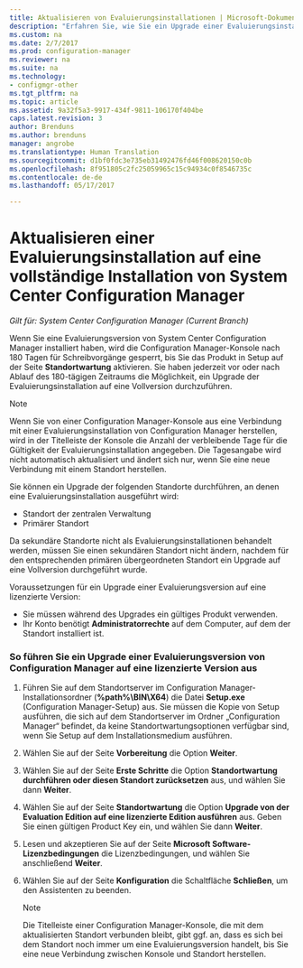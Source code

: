 ```yaml
---
title: Aktualisieren von Evaluierungsinstallationen | Microsoft-Dokumentation
description: "Erfahren Sie, wie Sie ein Upgrade einer Evaluierungsinstallation auf eine vollständige Installation von System Center Configuration Manager durchführen."
ms.custom: na
ms.date: 2/7/2017
ms.prod: configuration-manager
ms.reviewer: na
ms.suite: na
ms.technology:
- configmgr-other
ms.tgt_pltfrm: na
ms.topic: article
ms.assetid: 9a32f5a3-9917-434f-9811-106170f404be
caps.latest.revision: 3
author: Brenduns
ms.author: brenduns
manager: angrobe
ms.translationtype: Human Translation
ms.sourcegitcommit: d1bf0fdc3e735eb31492476fd46f008620150c0b
ms.openlocfilehash: 8f951805c2fc25059965c15c94934c0f8546735c
ms.contentlocale: de-de
ms.lasthandoff: 05/17/2017

---
```

# <a name="upgrade-an-evaluation-installation-of-system-center-configuration-manager-to-a-full-installation"></a>Aktualisieren einer Evaluierungsinstallation auf eine vollständige Installation von System Center Configuration Manager

*Gilt für: System Center Configuration Manager (Current Branch)*

Wenn Sie eine Evaluierungsversion von System Center Configuration Manager installiert haben, wird die Configuration Manager-Konsole nach 180 Tagen für Schreibvorgänge gesperrt, bis Sie das Produkt in Setup auf der Seite **Standortwartung** aktivieren. Sie haben jederzeit vor oder nach Ablauf des 180-tägigen Zeitraums die Möglichkeit, ein Upgrade der Evaluierungsinstallation auf eine Vollversion durchzuführen.  

> [!NOTE]  
>  Wenn Sie von einer Configuration Manager-Konsole aus eine Verbindung mit einer Evaluierungsinstallation von Configuration Manager herstellen, wird in der Titelleiste der Konsole die Anzahl der verbleibende Tage für die Gültigkeit der Evaluierungsinstallation angegeben. Die Tagesangabe wird nicht automatisch aktualisiert und ändert sich nur, wenn Sie eine neue Verbindung mit einem Standort herstellen.  

 Sie können ein Upgrade der folgenden Standorte durchführen, an denen eine Evaluierungsinstallation ausgeführt wird:  

-   Standort der zentralen Verwaltung  
-   Primärer Standort  

Da sekundäre Standorte nicht als Evaluierungsinstallationen behandelt werden, müssen Sie einen sekundären Standort nicht ändern, nachdem für den entsprechenden primären übergeordneten Standort ein Upgrade auf eine Vollversion durchgeführt wurde.  

Voraussetzungen für ein Upgrade einer Evaluierungsversion auf eine lizenzierte Version:  

-   Sie müssen während des Upgrades ein gültiges Produkt verwenden.  
-   Ihr Konto benötigt **Administratorrechte** auf dem Computer, auf dem der Standort installiert ist.  

### <a name="to-upgrade-an-evaluation-version-of-configuration-manager-to-a-licensed-version"></a>So führen Sie ein Upgrade einer Evaluierungsversion von Configuration Manager auf eine lizenzierte Version aus  

1.  Führen Sie auf dem Standortserver im Configuration Manager-Installationsordner (**%path%\BIN\X64**) die Datei **Setup.exe** (Configuration Manager-Setup) aus. Sie müssen die Kopie von Setup ausführen, die sich auf dem Standortserver im Ordner „Configuration Manager“ befindet, da keine Standortwartungsoptionen verfügbar sind, wenn Sie Setup auf dem Installationsmedium ausführen.  
2.  Wählen Sie auf der Seite **Vorbereitung** die Option **Weiter**.  
3.  Wählen Sie auf der Seite **Erste Schritte** die Option **Standortwartung durchführen oder diesen Standort zurücksetzen** aus, und wählen Sie dann **Weiter**.  
4.  Wählen Sie auf der Seite **Standortwartung** die Option **Upgrade von der Evaluation Edition auf eine lizenzierte Edition ausführen** aus. Geben Sie einen gültigen Product Key ein, und wählen Sie dann **Weiter**.  
5.  Lesen und akzeptieren Sie auf der Seite **Microsoft Software-Lizenzbedingungen** die Lizenzbedingungen, und wählen Sie anschließend **Weiter**.  
6.  Wählen Sie auf der Seite **Konfiguration** die Schaltfläche **Schließen**, um den Assistenten zu beenden.  

    > [!NOTE]  
    >  Die Titelleiste einer Configuration Manager-Konsole, die mit dem aktualisierten Standort verbunden bleibt, gibt ggf. an, dass es sich bei dem Standort noch immer um eine Evaluierungsversion handelt, bis Sie eine neue Verbindung zwischen Konsole und Standort herstellen.  

